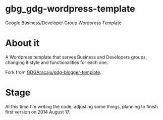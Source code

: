 gbg_gdg-wordpress-template
==========================

Google Business/Developer Group Wordpress Template

# About it
A Wordpress template that serves Business and Developers groups, changing it style and functionalities for each one.

Fork from [GDGAracaju/gdg-blogger-template](https://github.com/GDGAracaju/gdg-blogger-template).

# Stage
At this time I`m writing the code, adjusting some things, planning to finish first version on 2014 August 17.